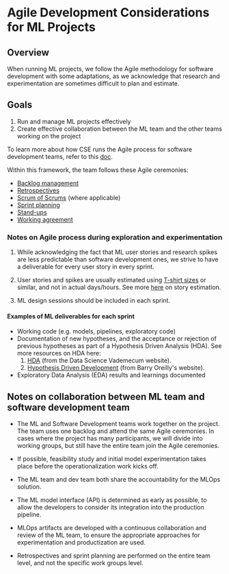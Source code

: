 # Agile Development Considerations for ML Projects

## Overview

When running ML projects, we follow the Agile methodology for software development with some adaptations, as we acknowledge that research and experimentation are sometimes difficult to plan and estimate.

## Goals

1. Run and manage ML projects effectively
2. Create effective collaboration between the ML team and the other teams working on the project

To learn more about how CSE runs the Agile process for software development teams, refer to this [doc](../agile-development).

Within this framework, the team follows these Agile ceremonies:

- [Backlog management](../agile-development/backlog-management/README.md)
- [Retrospectives](../agile-development/retrospectives.md)
- [Scrum of Scrums](../agile-development/scrum-of-scrums.md) (where applicable)
- [Sprint planning](../agile-development/sprint-planning/README.md)
- [Stand-ups](../agile-development/stand-ups/README.md)
- [Working agreement](../agile-development/team-agreements/working-agreements.md)

### Notes on Agile process during exploration and experimentation

1. While acknowledging the fact that ML user stories and research spikes are less predictable than software development ones, we strive to have a deliverable for every user story in every sprint.

2. User stories and spikes are usually estimated using [T-shirt sizes](../agile-development/sprint-planning/estimation.md#t-shirt-sizes) or similar, and not in actual days/hours. See more [here](../agile-development/sprint-planning/estimation.md) on story estimation.

3. ML design sessions should be included in each sprint.

#### Examples of ML deliverables for each sprint

- Working code (e.g. models, pipelines, exploratory code)
- Documentation of new hypotheses, and the acceptance or rejection of previous hypotheses as part of a Hypothesis Driven Analysis (HDA). See more resources on HDA here:
  1. [HDA](https://datasciencevademecum.com/2015/11/10/agile-data-science-iteration-0-the-hypothesis-driven-analysis) (from the Data Science Vademecum website).
  2. [Hypothesis Driven Development](https://barryoreilly.com/explore/blog/how-to-implement-hypothesis-driven-development/) (from Barry Oreilly's website).
- Exploratory Data Analysis (EDA) results and learnings documented

## Notes on collaboration between ML team and software development team

- The ML and Software Development teams work together on the project. The team uses one backlog and attend the same Agile ceremonies. In cases where the project has many participants, we will divide into working groups, but still have the entire team join the Agile ceremonies.

- If possible, feasibility study and initial model experimentation takes place before the operationalization work kicks off.
- The ML team and dev team both share the accountability for the MLOps solution.
- The ML model interface (API) is determined as early as possible, to allow the developers to consider its integration into the production pipeline.
- MLOps artifacts are developed with a continuous collaboration and review of the ML team, to ensure the appropriate approaches for experimentation and
productization are used.
- Retrospectives and sprint planning are performed on the entire team level, and not the specific work groups level.
